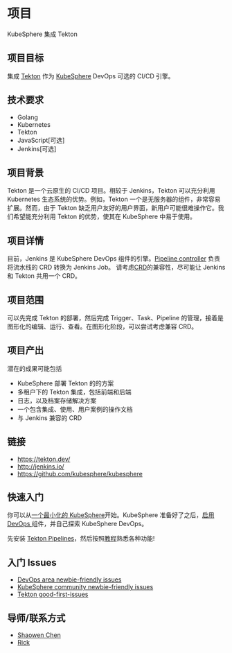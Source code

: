# 项目

KubeSphere 集成 Tekton

## 项目目标

集成 [Tekton](https://github.com/tektoncd/pipeline) 作为 [KubeSphere](https://github.com/kubesphere/kubesphere/) DevOps 可选的 CI/CD 引擎。

## 技术要求

* Golang
* Kubernetes
* Tekton
* JavaScript[可选]
* Jenkins[可选]

## 项目背景

Tekton 是一个云原生的 CI/CD 项目。相较于 Jenkins，Tekton 可以充分利用 Kubernetes 生态系统的优势。例如，Tekton 一个是无服务器的组件，非常容易扩展。然而，由于 Tekton 缺乏用户友好的用户界面，新用户可能很难操作它。我们希望能充分利用 Tekton 的优势，使其在 KubeSphere 中易于使用。

## 项目详情

目前，Jenkins 是 KubeSphere DevOps 组件的引擎。[Pipeline controller](https://github.com/kubesphere/kubesphere/blob/master/pkg/controller/pipeline/pipeline_controller.go) 负责将流水线的 CRD 转换为 Jenkins Job。
请考虑[CRD](https://github.com/kubesphere/kubesphere/blob/master/staging/src/kubesphere.io/api/devops/v1alpha3/pipeline_types.go)的兼容性，尽可能让 Jenkins 和 Tekton 共用一个 CRD。

## 项目范围

可以先完成 Tekton 的部署，然后完成 Trigger、Task、Pipeline 的管理，接着是图形化的编辑、运行、查看。在图形化阶段，可以尝试考虑兼容 CRD。

## 项目产出

潜在的成果可能包括

* KubeSphere 部署 Tekton 的的方案
* 多租户下的 Tekton 集成，包括前端和后端
* 日志，以及档案存储解决方案
* 一个包含集成、使用、用户案例的操作文档
* 与 Jenkins 兼容的 CRD

## 链接

* https://tekton.dev/
* http://jenkins.io/
* https://github.com/kubesphere/kubesphere

## 快速入门

你可以从[一个最小化的 KubeSphere](https://kubesphere.io/zh/docs/quick-start/minimal-kubesphere-on-k8s/)开始。KubeSphere 准备好了之后，[启用 DevOps ](https://kubesphere.io/zh/docs/pluggable-components/devops/)组件，并自己探索 KubeSphere DevOps。

先安装 [Tekton Pipelines](https://github.com/tektoncd/pipeline/blob/master/docs/install.md)，然后按照[教程](https://github.com/tektoncd/pipeline/blob/master/docs/tutorial.md)熟悉各种功能!

## 入门 Issues

* [DevOps area newbie-friendly issues](https://github.com/search?q=user%3Akubesphere+label%3A%22good+first+issue%22+label%3A%22area%2Fdevops%22+state%3Aopen&type=Issues&ref=advsearch&l=&l=)
* [KubeSphere community newbie-friendly issues](https://github.com/search?q=user%3Akubesphere+label%3A%22good+first+issue%22+state%3Aopen&type=Issues&ref=advsearch&l=&l=)
* [Tekton good-first-issues](https://github.com/tektoncd/pipeline/issues?q=is%3Aissue+is%3Aopen+label%3A%22good+first+issue%22)

## 导师/联系方式

* [Shaowen Chen](https://github.com/shaowenchen/)
* [Rick](https://github.com/LinuxSuRen/)
